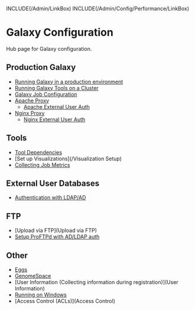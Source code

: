 INCLUDE(/Admin/LinkBox)
INCLUDE(/Admin/Config/Performance/LinkBox)
# Galaxy Configuration
Hub page for Galaxy configuration.

## Production Galaxy
* [Running Galaxy in a production environment](Performance/ProductionServer)
* [Running Galaxy Tools on a Cluster](Performance/Cluster)
* [Galaxy Job Configuration](Jobs)
* [Apache Proxy](ApacheProxy)
  * [Apache External User Auth](ApacheExternalUserAuth)
* [Nginx Proxy](nginxProxy)
  * [Nginx External User Auth](NginxExternalUserAuth)

## Tools
* [Tool Dependencies](ToolDependencies)
* [Set up Visualizations](/Visualization Setup)
* [Collecting Job Metrics](/Admin/Config/JobMetrics)

## External User Databases
* [ Authentication with LDAP/AD](/Admin/Config/ExternalUserAuth)

## FTP
* [Upload via FTP](Upload via FTP)
* [Setup ProFTPd with AD/LDAP auth](ProFTPd_with_AD)

## Other
* [Eggs](Eggs)
* [GenomeSpace](/Admin/Config/GenomeSpace)
* [User Information (Collecting information during registration)](User Information)
* [Running on Windows](Windows)
* [Access Control (ACLs)](Access Control)
